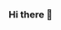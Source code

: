 ### Hi there 👋

<!--
**sakshamaggarwal/SakshamAggarwal** is a ✨ _special_ ✨ repository because its `README.md` (this file) appears on your GitHub profile.

Here are some ideas to get you started:

- 👋 Hi, I’m @sakshamaggarwal
- 🌱 I’m currently learning Terraforms and Deep Learning
- 👀 I’m always interested in exploring new projects and technologies to collaborate on ! 🚗
- 🌱 I’m currently working as a Research Assistant at UC Irvine 👨‍🎓
- 📫 Feel free to drop a message to my LinkedIn -> https://www.linkedin.com/in/sakagg/ 💻
- Liked any of my repos, lets connect ! 😉
- ⚡ Fun fact: I am a Computer Science Grad :D








